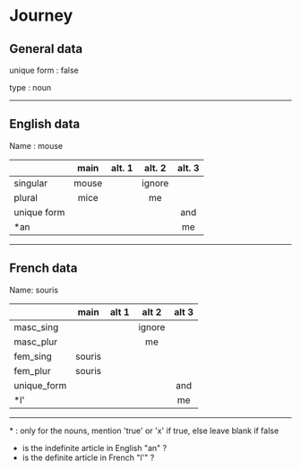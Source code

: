 # Journey

## General data

unique form : false

type : noun

---

## English data

Name : mouse

|             | main  | alt. 1 | alt. 2 | alt. 3 |
| :---------- | :---: | :----: | :----: | :----: |
| singular    | mouse |        | ignore |        |
| plural      | mice  |        |   me   |        |
| unique form |       |        |        |  and   |
| \*an        |       |        |        |   me   |

---

## French data

Name: souris

|             |  main  | alt 1 | alt 2  | alt 3 |
| :---------- | :----: | :---: | :----: | :---: |
| masc_sing   |        |       | ignore |       |
| masc_plur   |        |       |   me   |       |
| fem_sing    | souris |       |        |       |
| fem_plur    | souris |       |        |       |
| unique_form |        |       |        |  and  |
| \*l'        |        |       |        |  me   |

---

\* : only for the nouns, mention 'true' or 'x' if true, else leave blank if false

- is the indefinite article in English "an" ?
- is the definite article in French "l'" ?
